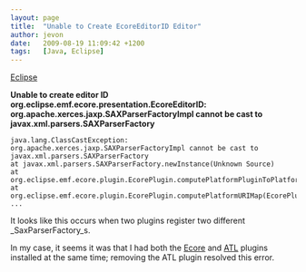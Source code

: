 ```yaml
---
layout: page
title:  "Unable to Create EcoreEditorID Editor"
author: jevon
date:   2009-08-19 11:09:42 +1200
tags:   [Java, Eclipse]
---
```


[Eclipse](eclipse.md)

**Unable to create editor ID org.eclipse.emf.ecore.presentation.EcoreEditorID: org.apache.xerces.jaxp.SAXParserFactoryImpl cannot be cast to javax.xml.parsers.SAXParserFactory**

```
java.lang.ClassCastException: org.apache.xerces.jaxp.SAXParserFactoryImpl cannot be cast to javax.xml.parsers.SAXParserFactory
at javax.xml.parsers.SAXParserFactory.newInstance(Unknown Source)
at org.eclipse.emf.ecore.plugin.EcorePlugin.computePlatformPluginToPlatformResourceMap(EcorePlugin.java:302)
at org.eclipse.emf.ecore.plugin.EcorePlugin.computePlatformURIMap(EcorePlugin.java:424)
...
```

It looks like this occurs when two plugins register two different _SaxParserFactory_s.

In my case, it seems it was that I had both the [Ecore](ecore.md) and [ATL](atl.md) plugins installed at the same time; removing the ATL plugin resolved this error.
